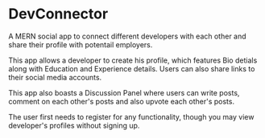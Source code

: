 # DevConnector
A MERN social app to connect different developers with each other and share their profile with potentail employers.

This app allows a developer to create his profile, which features Bio detials along with Education and Experience details. Users can also share links to their social media
accounts. 

This app also boasts a Discussion Panel where users can write posts, comment on each other's posts and also upvote each other's posts. 

The user first needs to register for any functionality, though you may view developer's profiles without signing up.


